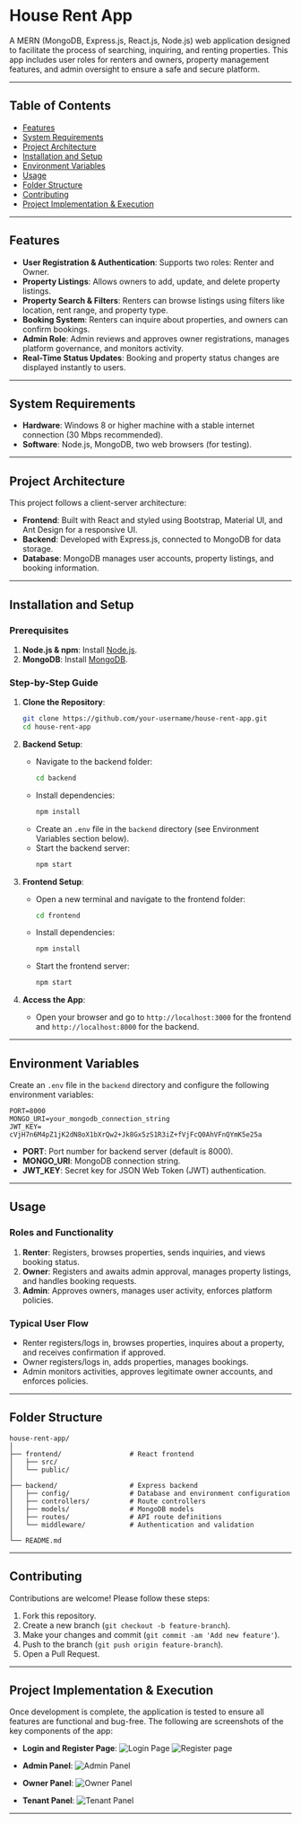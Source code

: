 # House Rent App

A MERN (MongoDB, Express.js, React.js, Node.js) web application designed to facilitate the process of searching, inquiring, and renting properties. This app includes user roles for renters and owners, property management features, and admin oversight to ensure a safe and secure platform.

---

## Table of Contents

- [Features](#features)
- [System Requirements](#system-requirements)
- [Project Architecture](#project-architecture)
- [Installation and Setup](#installation-and-setup)
- [Environment Variables](#environment-variables)
- [Usage](#usage)
- [Folder Structure](#folder-structure)
- [Contributing](#contributing)
- [Project Implementation & Execution](#project-implementation--execution)

---

## Features

- **User Registration & Authentication**: Supports two roles: Renter and Owner.
- **Property Listings**: Allows owners to add, update, and delete property listings.
- **Property Search & Filters**: Renters can browse listings using filters like location, rent range, and property type.
- **Booking System**: Renters can inquire about properties, and owners can confirm bookings.
- **Admin Role**: Admin reviews and approves owner registrations, manages platform governance, and monitors activity.
- **Real-Time Status Updates**: Booking and property status changes are displayed instantly to users.

---

## System Requirements

- **Hardware**: Windows 8 or higher machine with a stable internet connection (30 Mbps recommended).
- **Software**: Node.js, MongoDB, two web browsers (for testing).

---

## Project Architecture

This project follows a client-server architecture:

- **Frontend**: Built with React and styled using Bootstrap, Material UI, and Ant Design for a responsive UI.
- **Backend**: Developed with Express.js, connected to MongoDB for data storage.
- **Database**: MongoDB manages user accounts, property listings, and booking information.

---

## Installation and Setup

### Prerequisites

1. **Node.js & npm**: Install [Node.js](https://nodejs.org/en/download/).
2. **MongoDB**: Install [MongoDB](https://www.mongodb.com/try/download/community).

### Step-by-Step Guide

1. **Clone the Repository**:
   ```bash
   git clone https://github.com/your-username/house-rent-app.git
   cd house-rent-app
   ```

2. **Backend Setup**:
   - Navigate to the backend folder:
     ```bash
     cd backend
     ```
   - Install dependencies:
     ```bash
     npm install
     ```
   - Create an `.env` file in the `backend` directory (see Environment Variables section below).
   - Start the backend server:
     ```bash
     npm start
     ```

3. **Frontend Setup**:
   - Open a new terminal and navigate to the frontend folder:
     ```bash
     cd frontend
     ```
   - Install dependencies:
     ```bash
     npm install
     ```
   - Start the frontend server:
     ```bash
     npm start
     ```

4. **Access the App**:
   - Open your browser and go to `http://localhost:3000` for the frontend and `http://localhost:8000` for the backend.

---

## Environment Variables

Create an `.env` file in the `backend` directory and configure the following environment variables:

```plaintext
PORT=8000
MONGO_URI=your_mongodb_connection_string
JWT_KEY= cVjH7n6M4pZ1jK2dN8oX1bXrQw2+Jk8Gx5zS1R3iZ+fVjFcQ0AhVFnQYmK5e25a
```

- **PORT**: Port number for backend server (default is 8000).
- **MONGO_URI**: MongoDB connection string.
- **JWT_KEY**: Secret key for JSON Web Token (JWT) authentication.

---

## Usage

### Roles and Functionality

1. **Renter**: Registers, browses properties, sends inquiries, and views booking status.
2. **Owner**: Registers and awaits admin approval, manages property listings, and handles booking requests.
3. **Admin**: Approves owners, manages user activity, enforces platform policies.

### Typical User Flow

- Renter registers/logs in, browses properties, inquires about a property, and receives confirmation if approved.
- Owner registers/logs in, adds properties, manages bookings.
- Admin monitors activities, approves legitimate owner accounts, and enforces policies.

---

## Folder Structure

```plaintext
house-rent-app/
│
├── frontend/                 # React frontend
│   ├── src/
│   └── public/
│
├── backend/                  # Express backend
│   ├── config/               # Database and environment configuration
│   ├── controllers/          # Route controllers
│   ├── models/               # MongoDB models
│   ├── routes/               # API route definitions
│   └── middleware/           # Authentication and validation
│
└── README.md
```

---

## Contributing

Contributions are welcome! Please follow these steps:

1. Fork this repository.
2. Create a new branch (`git checkout -b feature-branch`).
3. Make your changes and commit (`git commit -am 'Add new feature'`).
4. Push to the branch (`git push origin feature-branch`).
5. Open a Pull Request.

---
## Project Implementation & Execution

Once development is complete, the application is tested to ensure all features are functional and bug-free. The following are screenshots of the key components of the app:

- **Login and Register Page**:
  ![Login Page](images/login.png)
  ![Register page](images/register.png)

- **Admin Panel**:
  ![Admin Panel](images/admin.png)

- **Owner Panel**:
  ![Owner Panel](images/owner.png)

- **Tenant Panel**:
  ![Tenant Panel](images/tenant.png)
---

